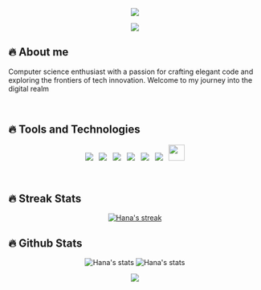 <p align="center">
  <img src="https://capsule-render.vercel.app/api?type=waving&color=gradient&height=90"/>
</p>


<p align="center">
  <img src="https://readme-typing-svg.demolab.com?font=Fira+Code&weight=500&size=28&duration=2500&pause=100&color=F7CA49&center=true&vCenter=true&width=435&lines=Hello;It's+Hana!;Welcome+to+my+Github+Page"/>
</p>

## 🔥 About me

Computer science enthusiast with a passion for crafting elegant code and exploring the frontiers of tech innovation. Welcome to my journey into the digital realm

<br>

## 🔥 Tools and Technologies

<p align='center'>
<img src="https://img.shields.io/badge/c-%2300599C.svg?style=for-the-badge&logo=c&logoColor=white">&nbsp;&nbsp;
<img src="https://img.shields.io/badge/c++-%2300599C.svg?style=for-the-badge&logo=c%2B%2B&logoColor=white">&nbsp;&nbsp;
<img src="https://img.shields.io/badge/python-3670A0?style=for-the-badge&logo=python&logoColor=ffdd54">&nbsp;&nbsp;
<img src="https://img.shields.io/badge/javascript-%23323330.svg?style=for-the-badge&logo=javascript&logoColor=%23F7DF1E">&nbsp;&nbsp;
<img src="https://img.shields.io/badge/php-%23777BB4.svg?style=for-the-badge&logo=php&logoColor=white">&nbsp;&nbsp;
<img src="https://img.shields.io/badge/markdown-%23000000.svg?style=for-the-badge&logo=markdown&logoColor=white">&nbsp;&nbsp;
<img height="32" width="32" src="https://cdn.simpleicons.org/python/F7901E" />
</p>
<br>

## 🔥 Streak Stats

<!-- GitHub Readme Streak Stats - https://github.com/DenverCoder1/github-readme-streak-stats -->
<p align="center">
  <a href="https://github.com/DenverCoder1/github-readme-streak-stats">
    <img title="🔥 Get streak stats for your profile at git.io/streak-stats" alt="Hana's streak" src="https://streak-stats.demolab.com?user=Hana-esf&theme=gruvbox-duo&hide_border=true"/>
  </a>
</p>

## 🔥 Github Stats

<p align="center">
  <img title="github stats" alt="Hana's stats" src="https://github-readme-stats.vercel.app/api?username=Hana-esf&theme=gruvbox&show_icons=true&hide_border=true"/>

  <img title="github stats" alt="Hana's stats" src="https://github-readme-stats.vercel.app/api/top-langs/?username=Hana-esf&theme=gruvbox&layout=compact&hide_border=true"/>
  
</p>

<p align="center">
  <img src="https://capsule-render.vercel.app/api?type=waving&color=gradient&height=90&section=footer"/>
</p>
